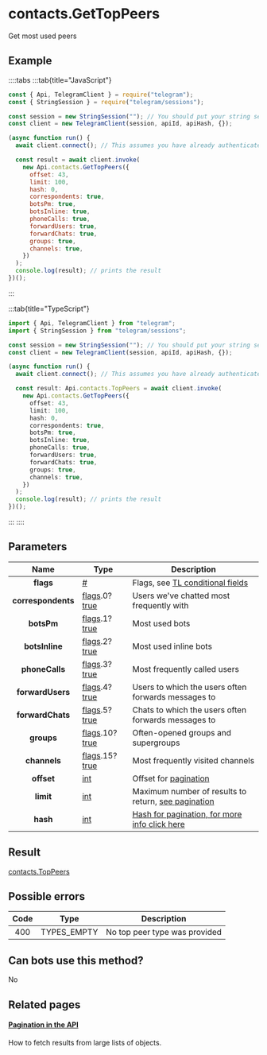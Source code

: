 # contacts.GetTopPeers

Get most used peers

## Example

::::tabs
:::tab{title="JavaScript"}

```js
const { Api, TelegramClient } = require("telegram");
const { StringSession } = require("telegram/sessions");

const session = new StringSession(""); // You should put your string session here
const client = new TelegramClient(session, apiId, apiHash, {});

(async function run() {
  await client.connect(); // This assumes you have already authenticated with .start()

  const result = await client.invoke(
    new Api.contacts.GetTopPeers({
      offset: 43,
      limit: 100,
      hash: 0,
      correspondents: true,
      botsPm: true,
      botsInline: true,
      phoneCalls: true,
      forwardUsers: true,
      forwardChats: true,
      groups: true,
      channels: true,
    })
  );
  console.log(result); // prints the result
})();
```

:::

:::tab{title="TypeScript"}

```ts
import { Api, TelegramClient } from "telegram";
import { StringSession } from "telegram/sessions";

const session = new StringSession(""); // You should put your string session here
const client = new TelegramClient(session, apiId, apiHash, {});

(async function run() {
  await client.connect(); // This assumes you have already authenticated with .start()

  const result: Api.contacts.TopPeers = await client.invoke(
    new Api.contacts.GetTopPeers({
      offset: 43,
      limit: 100,
      hash: 0,
      correspondents: true,
      botsPm: true,
      botsInline: true,
      phoneCalls: true,
      forwardUsers: true,
      forwardChats: true,
      groups: true,
      channels: true,
    })
  );
  console.log(result); // prints the result
})();
```

:::
::::

## Parameters

|        Name        | Type                                                                                                                               | Description                                                                                             |
| :----------------: | ---------------------------------------------------------------------------------------------------------------------------------- | ------------------------------------------------------------------------------------------------------- |
|     **flags**      | [#](https://core.telegram.org/type/%23)                                                                                            | Flags, see [TL conditional fields](https://core.telegram.org/mtproto/TL-combinators#conditional-fields) |
| **correspondents** | [flags](https://core.telegram.org/mtproto/TL-combinators#conditional-fields).0?[true](https://core.telegram.org/constructor/true)  | Users we've chatted most frequently with                                                                |
|     **botsPm**     | [flags](https://core.telegram.org/mtproto/TL-combinators#conditional-fields).1?[true](https://core.telegram.org/constructor/true)  | Most used bots                                                                                          |
|   **botsInline**   | [flags](https://core.telegram.org/mtproto/TL-combinators#conditional-fields).2?[true](https://core.telegram.org/constructor/true)  | Most used inline bots                                                                                   |
|   **phoneCalls**   | [flags](https://core.telegram.org/mtproto/TL-combinators#conditional-fields).3?[true](https://core.telegram.org/constructor/true)  | Most frequently called users                                                                            |
|  **forwardUsers**  | [flags](https://core.telegram.org/mtproto/TL-combinators#conditional-fields).4?[true](https://core.telegram.org/constructor/true)  | Users to which the users often forwards messages to                                                     |
|  **forwardChats**  | [flags](https://core.telegram.org/mtproto/TL-combinators#conditional-fields).5?[true](https://core.telegram.org/constructor/true)  | Chats to which the users often forwards messages to                                                     |
|     **groups**     | [flags](https://core.telegram.org/mtproto/TL-combinators#conditional-fields).10?[true](https://core.telegram.org/constructor/true) | Often-opened groups and supergroups                                                                     |
|    **channels**    | [flags](https://core.telegram.org/mtproto/TL-combinators#conditional-fields).15?[true](https://core.telegram.org/constructor/true) | Most frequently visited channels                                                                        |
|     **offset**     | [int](https://core.telegram.org/type/int)                                                                                          | Offset for [pagination](https://core.telegram.org/api/offsets)                                          |
|     **limit**      | [int](https://core.telegram.org/type/int)                                                                                          | Maximum number of results to return, [see pagination](https://core.telegram.org/api/offsets)            |
|      **hash**      | [int](https://core.telegram.org/type/int)                                                                                          | [Hash for pagination, for more info click here](https://core.telegram.org/api/offsets#hash-generation)  |

## Result

[contacts.TopPeers](https://core.telegram.org/type/contacts.TopPeers)

## Possible errors

| Code | Type        | Description                   |
| :--: | ----------- | ----------------------------- |
| 400  | TYPES_EMPTY | No top peer type was provided |

## Can bots use this method?

No

## Related pages

#### [Pagination in the API](https://core.telegram.org/api/offsets)

How to fetch results from large lists of objects.
